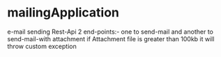 # mailingApplication
e-mail sending Rest-Api
2 end-points:- one to send-mail and another to send-mail-with attachment
if Attachment file is greater than 100kb it will throw custom exception

